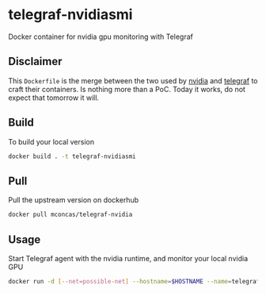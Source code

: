 # telegraf-nvidiasmi
Docker container for nvidia gpu monitoring with Telegraf

## Disclaimer
This `Dockerfile` is the merge between the two used by [nvidia](https://gitlab.com/nvidia/cuda/tree/ubuntu18.04/10.1) and [telegraf](https://github.com/influxdata/influxdata-docker/blob/09d9c5d6d85ff1ffb129b40fd8b9b52ddb55c3ba/telegraf/1.8/Dockerfile) to craft their containers. Is nothing more than a PoC. Today it works, do not expect that tomorrow it will. 

## Build
To build your local version
```bash
docker build . -t telegraf-nvidiasmi
```
## Pull
Pull the upstream version on dockerhub
```bash
docker pull mconcas/telegraf-nvidia
```

## Usage
Start Telegraf agent with the nvidia runtime, and monitor your local nvidia GPU
```bash
docker run -d [--net=possible-net] --hostname=$HOSTNAME --name=telegraf --runtime=nvidia -v $PWD/telegraf.conf:/etc/telegraf/telegraf.conf:ro mconcas/telegraf-nvidia-runtime telegraf
```

